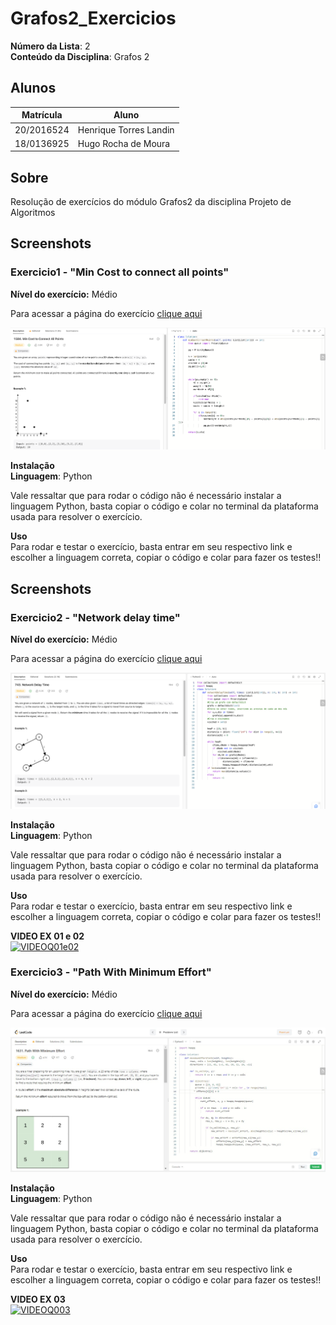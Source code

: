 

# Grafos2_Exercicios

**Número da Lista**: 2<br>
**Conteúdo da Disciplina**: Grafos 2<br>

## Alunos
|Matrícula | Aluno |
| -- | -- |
| 20/2016524  |  Henrique Torres Landin |
| 18/0136925  |  Hugo Rocha de Moura |

## Sobre 
Resolução de exercícios do módulo Grafos2 da disciplina Projeto de Algoritmos 

## Screenshots
### Exercicio1 - "Min Cost to connect all points"
**Nível do exercício:** Médio

Para acessar a página do exercício [clique aqui](https://leetcode.com/problems/min-cost-to-connect-all-points/submissions/947469647/)

![image](https://github.com/projeto-de-algoritmos/Grafos2_Dupla14/blob/master/MinCostToConnectAllPoints/images/print1.png)

**Instalação**<br>
**Linguagem**: Python<br>

Vale ressaltar que para rodar o código não é necessário instalar a linguagem Python, basta copiar o código e colar no terminal da plataforma usada para resolver o exercício.

**Uso**<br>
Para rodar e testar o exercício, basta entrar em seu respectivo link e escolher a linguagem correta, copiar o código e colar para fazer os testes!!

## Screenshots
### Exercicio2 - "Network delay time"
**Nível do exercício:** Médio

Para acessar a página do exercício [clique aqui](https://leetcode.com/problems/network-delay-time/submissions/949096440/)

![image](https://github.com/projeto-de-algoritmos/Grafos2_Dupla14/blob/master/Ex_NetworkDelayTime/images/print1.png)

**Instalação**<br>
**Linguagem**: Python<br>

Vale ressaltar que para rodar o código não é necessário instalar a linguagem Python, basta copiar o código e colar no terminal da plataforma usada para resolver o exercício.

**Uso**<br>
Para rodar e testar o exercício, basta entrar em seu respectivo link e escolher a linguagem correta, copiar o código e colar para fazer os testes!!

**VIDEO EX 01 e 02**<br>
[![VIDEOQ01e02](https://img.freepik.com/vetores-gratis/icone-do-player-do-youtube-com-design-plano_23-2147839964.jpg?w=200)](https://youtu.be/YuLHAEta8AI)

### Exercicio3 - "Path With Minimum Effort"
**Nível do exercício:** Médio

Para acessar a página do exercício [clique aqui](https://leetcode.com/problems/path-with-minimum-effort/)


![image](https://github.com/projeto-de-algoritmos/Grafos2_Dupla14/blob/master/PathWithMinimumEffort/images/print3.jpeg)

**Instalação**<br>
**Linguagem**: Python<br>

Vale ressaltar que para rodar o código não é necessário instalar a linguagem Python, basta copiar o código e colar no terminal da plataforma usada para resolver o exercício.

**Uso**<br>
Para rodar e testar o exercício, basta entrar em seu respectivo link e escolher a linguagem correta, copiar o código e colar para fazer os testes!!

**VIDEO EX 03**<br>
[![VIDEOQ003](https://img.freepik.com/vetores-gratis/icone-do-player-do-youtube-com-design-plano_23-2147839964.jpg?w=200)](https://youtu.be/FU0uNnwRQPY)


